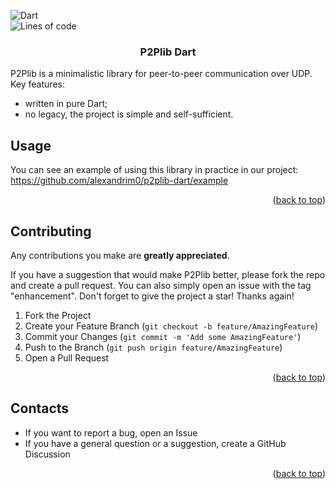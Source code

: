 <a name="readme-top"></a>
<!-- PROJECT SHIELDS -->
![Dart](https://img.shields.io/badge/Dart-0175C2?style=for-the-badge&logo=dart&logoColor=white)
<br />
![Lines of code](https://img.shields.io/tokei/lines/github/alexandrim0/p2plib-dart?style=flat)
<br />

<h3 align="center">P2Plib Dart</h3>
P2Plib is a minimalistic library for peer-to-peer communication over UDP. Key features:

 - written in pure Dart; 
 - no legacy, the project is simple and self-sufficient.

## Usage
You can see an example of using this library in practice in our project: 
https://github.com/alexandrim0/p2plib-dart/example

<p align="right">(<a href="#readme-top">back to top</a>)</p>

## Contributing
Any contributions you make are **greatly appreciated**.

If you have a suggestion that would make P2Plib better, please fork the repo and create a pull request. You can also simply open an issue with the tag "enhancement".
Don't forget to give the project a star! Thanks again!

1. Fork the Project
2. Create your Feature Branch (`git checkout -b feature/AmazingFeature`)
3. Commit your Changes (`git commit -m 'Add some AmazingFeature'`)
4. Push to the Branch (`git push origin feature/AmazingFeature`)
5. Open a Pull Request

<p align="right">(<a href="#readme-top">back to top</a>)</p>

<!-- CONTACTS -->
## Contacts
* If you want to report a bug, open an Issue
* If you have a general question or a suggestion, create a GitHub Discussion

<p align="right">(<a href="#readme-top">back to top</a>)</p>
 
